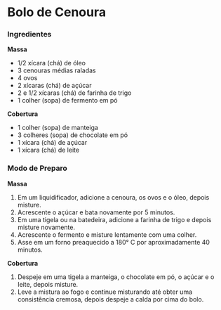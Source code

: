 # Bolo de Cenoura

### Ingredientes

**Massa**

 - 1/2 xícara (chá) de óleo
 - 3 cenouras médias raladas
 - 4 ovos
 - 2 xícaras (chá) de açúcar
 - 2 e 1/2 xícaras (chá) de farinha de trigo
 - 1 colher (sopa) de fermento em pó
 
 **Cobertura**
 
 - 1 colher (sopa) de manteiga
 - 3 colheres (sopa) de chocolate em pó
 - 1 xícara (chá) de açúcar
 - 1 xícara (chá) de leite
 
 
 ### Modo de Preparo
 
 **Massa**
 
1. Em um liquidificador, adicione a cenoura, os ovos e o óleo, depois misture.
2. Acrescente o açúcar e bata novamente por 5 minutos.
3. Em uma tigela ou na batedeira, adicione a farinha de trigo e depois misture novamente.
4. Acrescente o fermento e misture lentamente com uma colher.
5. Asse em um forno preaquecido a 180° C por aproximadamente 40 minutos.


**Cobertura**

1. Despeje em uma tigela a manteiga, o chocolate em pó, o açúcar e o leite, depois misture.
2. Leve a mistura ao fogo e continue misturando até obter uma consistência cremosa, depois despeje a calda por cima do bolo.

